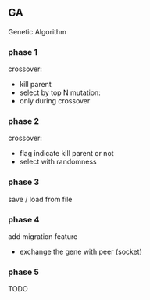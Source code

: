 ## GA
Genetic Algorithm

### phase 1
crossover:
 - kill parent
 - select by top N
mutation:
 - only during crossover
### phase 2
crossover:
 - flag indicate kill parent or not
 - select with randomness
### phase 3
save / load from file
### phase 4
add migration feature
 - exchange the gene with peer (socket)
### phase 5
TODO
